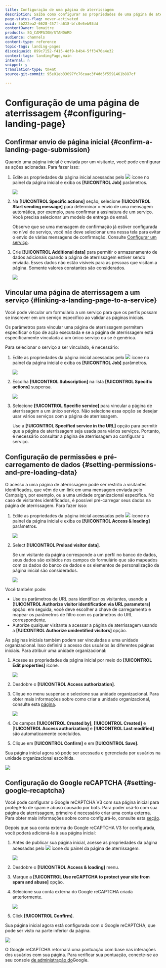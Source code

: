 ```yaml
---
title: Configuração de uma página de aterrissagem
description: Saiba como configurar as propriedades de uma página de aterrissagem.
page-status-flag: never-activated
uuid: 5b222ea2-6628-457f-a618-bfc0e5eb93dd
contentOwner: lemaitre
products: SG_CAMPAIGN/STANDARD
audience: channels
content-type: reference
topic-tags: landing-pages
discoiquuid: 899c7152-f415-4df9-b4b4-5ff3470a4e32
context-tags: landingPage,main
internal: n
snippet: y
translation-type: tm+mt
source-git-commit: 95e01eb33097fc76caac3f4dd5f5591461b887cf

---
```



# Configuração de uma página de aterrissagem {#configuring-landing-page}

## Confirmar envio de página inicial {#confirm-a-landing-page-submission}

Quando uma página inicial é enviada por um visitante, você pode configurar as ações acionadas. Para fazer isso:

1. Edite as propriedades da página inicial acessadas pelo ![](assets/edit_darkgrey-24px.png) ícone no painel da página inicial e exiba os **[!UICONTROL Job]** parâmetros.

   ![](assets/lp_edit_properties_button.png)

1. Na **[!UICONTROL Specific actions]** seção, selecione **[!UICONTROL Start sending message]** para determinar o envio de uma mensagem automática, por exemplo, para confirmar a assinatura de um serviço. Você precisa selecionar um modelo de entrega de email.

   Observe que se uma mensagem de confirmação já estiver configurada no nível de serviço, você não deve selecionar uma nessa tela para evitar o envio de várias mensagens de confirmação. Consulte [Configurar um serviço](../../audiences/using/creating-a-service.md).

1. Crie **[!UICONTROL Additional data]** para permitir o armazenamento de dados adicionais quando a página de aterrissagem estiver sendo enviada. Esses dados não estão visíveis para as pessoas que visitam a página. Somente valores constantes são considerados.

   ![](assets/lp_parameters_6.png)

## Vincular uma página de aterrissagem a um serviço {#linking-a-landing-page-to-a-service}

Você pode vincular um formulário a um serviço para que os perfis possam se inscrever em um serviço específico ao validar as páginas iniciais.

Os parâmetros para vincular uma página de aterrissagem permitem especificar o tipo de ação executada e se a página de aterrissagem está especificamente vinculada a um único serviço ou se é genérica.

Para selecionar o serviço a ser vinculado, é necessário:

1. Edite as propriedades da página inicial acessadas pelo ![](assets/edit_darkgrey-24px.png) ícone no painel da página inicial e exiba os **[!UICONTROL Job]** parâmetros.

   ![](assets/lp_edit_properties_button.png)

1. Escolha **[!UICONTROL Subscription]** na lista **[!UICONTROL Specific actions]** suspensa.

   ![](assets/lp_parameters_5.png)

1. Selecione **[!UICONTROL Specific service]** para vincular a página de aterrissagem a um único serviço. Não selecione essa opção se desejar usar vários serviços com a página de aterrissagem.

   Use a **[!UICONTROL Specified service in the URL]** opção para permitir que a página de aterrissagem seja usada para vários serviços. Portanto, é necessário consultar a página de aterrissagem ao configurar o serviço.

## Configuração de permissões e pré-carregamento de dados {#setting-permissions-and-pre-loading-data}

O acesso a uma página de aterrissagem pode ser restrito a visitantes identificados, que vêm de um link em uma mensagem enviada pelo Campaign, por exemplo, ou a uma unidade organizacional específica.
No caso de visitantes identificados, é possível pré-carregar seus dados na página de aterrissagem. Para fazer isso:

1. Edite as propriedades da página inicial acessadas pelo ![](assets/edit_darkgrey-24px.png) ícone no painel da página inicial e exiba os **[!UICONTROL Access & loading]** parâmetros.

   ![](assets/lp_edit_properties_button.png)

1. Select **[!UICONTROL Preload visitor data]**.

   Se um visitante da página corresponde a um perfil no banco de dados, seus dados são exibidos nos campos do formulário que são mapeados com os dados do banco de dados e os elementos de personalização da página inicial são considerados.

   ![](assets/lp_parameters_3.png)

Você também pode:

* Use os parâmetros de URL para identificar os visitantes, usando a **[!UICONTROL Authorize visitor identification via URL parameters]** opção: em seguida, você deve escolher a chave de carregamento e mapear os parâmetros de filtro com os parâmetros do URL correspondente.
* Autorize qualquer visitante a acessar a página de aterrissagem usando a **[!UICONTROL Authorize unidentified visitors]** opção.

As páginas iniciais também podem ser vinculadas a uma unidade organizacional. Isso definirá o acesso dos usuários às diferentes páginas iniciais. Para atribuir uma unidade organizacional:

1. Acesse as propriedades da página inicial por meio do **[!UICONTROL Edit properties]** ícone.

   ![](assets/lp_parameters_google3.png)

1. Desdobre o **[!UICONTROL Access authorization]**.

1. Clique no menu suspenso e selecione sua unidade organizacional. Para obter mais informações sobre como criar a unidade organizacional, consulte esta [página](../../administration/using/organizational-units.md).

   ![](assets/lp_org_unit_2.png)

1. Os campos **[!UICONTROL Created by]**, **[!UICONTROL Created]** e **[!UICONTROL Access authorization]** e **[!UICONTROL Last modified]** são automaticamente concluídos.

1. Clique em **[!UICONTROL Confirm]** e em **[!UICONTROL Save]**.

Sua página inicial agora só pode ser acessada e gerenciada por usuários na unidade organizacional escolhida.

![](assets/lp_org_unit_3.png)

## Configuração do Google reCAPTCHA {#setting-google-recaptcha}

Você pode configurar o Google reCAPTCHA V3 com sua página inicial para protegê-lo de spam e abuso causado por bots. Para poder usá-lo com sua página de aterrissagem, primeiro é necessário criar uma conta externa. Para obter mais informações sobre como configurá-lo, consulte esta [seção](../../administration/using/external-accounts.md#google-recaptcha-external-account).

Depois que sua conta externa do Google reCAPTCHA V3 for configurada, você poderá adicioná-la à sua página inicial:

1. Antes de publicar sua página inicial, acesse as propriedades da página acessadas pelo ![](assets/edit_darkgrey-24px.png) ícone do painel da página de aterrissagem.

   ![](assets/lp_parameters_google3.png)

1. Desdobre o **[!UICONTROL Access & loading]** menu.
1. Marque a **[!UICONTROL Use reCAPTCHA to protect your site from spam and abuse]** opção.
1. Selecione sua conta externa do Google reCAPTCHA criada anteriormente.

   ![](assets/lp_parameters_google.png)

1. Click **[!UICONTROL Confirm]**.

Sua página inicial agora está configurada com o Google reCAPTCHA, que pode ser visto na parte inferior da página.

![](assets/lp_parameters_google2.png)

O Google reCAPTCHA retornará uma pontuação com base nas interações dos usuários com sua página. Para verificar sua pontuação, conecte-se ao seu console [de administração do](https://g.co/recaptcha/admin)Google.
